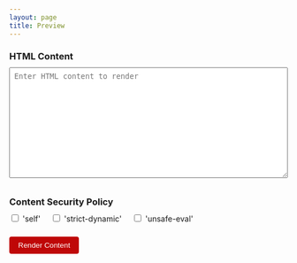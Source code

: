 ```yaml
---
layout: page
title: Preview
---
```


<script>
    document.addEventListener("keydown", e => {
      if (e.key === "Escape") history.back();
    });
</script>

<style>
  textarea {
    width: 100%;
    height: 200px;
    font-family: monospace;
    padding: 8px;
    margin-bottom: 10px;
  }
  h3 {
    margin-bottom: 10px;
  }
  .controls {
    margin-bottom: 20px;
  }
  .csp-options {
    margin-bottom: 10px;
  }
  .csp-options label {
    margin-right: 15px;
  }
  button {
    padding: 8px 16px;
    background-color: #bf0707;
    color: white;
    border: none;
    border-radius: 4px;
    cursor: pointer;
    margin-top: 10px;
  }
  button:hover {
    background-color: #bf0707;
  }
  #preview-container {
    margin-top: 20px;
  }
</style>
<div class="controls">
  <h3>HTML Content</h3>
  <textarea id="html-input" placeholder="Enter HTML content to render"></textarea>
  
  <h3>Content Security Policy</h3>
  <div class="csp-options">
    <label><input type="checkbox" id="csp-self"> 'self'</label>
    <label><input type="checkbox" id="csp-strict-dynamic"> 'strict-dynamic'</label>
    <label><input type="checkbox" id="csp-unsafe-eval"> 'unsafe-eval'</label>
  </div>
  
  <button id="render-btn">Render Content</button>
</div>

<div id="preview-container"></div>

<script>
    function renderPreview() {
        const htmlContent = document.getElementById("html-input").value;
        const previewContainer = document.getElementById("preview-container");

        let cspOptions = [];
        if (document.getElementById("csp-self").checked) cspOptions.push("self");
        if (document.getElementById("csp-strict-dynamic").checked) cspOptions.push("strict-dynamic");
        if (document.getElementById("csp-unsafe-eval").checked) cspOptions.push("unsafe-eval");

        let inline_csp = "";
        if (cspOptions.length > 0) {
            inline_csp = `<meta http-equiv="Content-Security-Policy" content="script-src 'nonce-secret'${cspOptions.map(directive => ` '${directive}'`).join("")}">`;
        }

        previewContainer.innerHTML = "";

        if (htmlContent) {
            const ifr = document.createElement("iframe");
            ifr.srcdoc = `<html>
            <head>
                ${inline_csp}
            </head>
            <body>${htmlContent}</body>
            </html>`;
            ifr.width = "100%";
            ifr.height = "1000px";
            ifr.frameBorder = "0";
            previewContainer.appendChild(ifr);
        }
    }

    window.addEventListener("load", function() {
        const params = new URLSearchParams(location.search);
        const html = params.get("html") || "";
        const csp = params.get("csp") || "";

        // set html input
        document.getElementById("html-input").value = decodeURIComponent(html);

        // set csp options
        const cspValues = csp.split(",");
        if (cspValues.includes("self")) document.getElementById("csp-self").checked = true;
        if (cspValues.includes("strict-dynamic")) document.getElementById("csp-strict-dynamic").checked = true;
        if (cspValues.includes("unsafe-eval")) document.getElementById("csp-unsafe-eval").checked = true;

        // render preview
        renderPreview();
        document.getElementById("render-btn").addEventListener("click", renderPreview);
    });
</script>